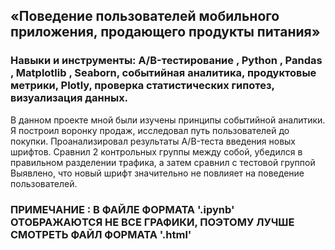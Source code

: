 ## «Поведение пользователей мобильного приложения, продающего продукты питания»

### Навыки и инструменты: A/B-тестирование , Python , Pandas , Matplotlib , Seaborn, событийная аналитика, продуктовые метрики, Plotly, проверка статистических гипотез, визуализация данных.

В данном проекте мной были изучены принципы событийной аналитики. Я построил воронку продаж, исследовал путь пользователей до покупки. Проанализировал результаты A/B-теста введения новых шрифтов. Сравнил 2 контрольных группы между собой, убедился в правильном разделении трафика, а затем сравнил с тестовой группой Выявлено, что новый шрифт значительно не повлияет на поведение пользователей.

### ПРИМЕЧАНИЕ : В ФАЙЛЕ ФОРМАТА '.ipynb' ОТОБРАЖАЮТСЯ НЕ ВСЕ ГРАФИКИ, ПОЭТОМУ ЛУЧШЕ СМОТРЕТЬ ФАЙЛ ФОРМАТА '.html'
